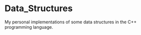 # Data_Structures
My personal implementations of some data structures in the C++ programming language.
